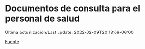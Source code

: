 # Documentos de consulta para el personal de salud

Última actualización/Last update: 2022-02-09T20:13:06-06:00

 [Fuente](https://coronavirus.gob.mx/personal-de-salud/documentos-de-consulta/)
